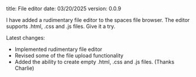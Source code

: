 title: File editor
date: 03/20/2025
version: 0.0.9

I have added a rudimentary file editor to the spaces file browser. The editor supports .html, .css and .js files. Give it a try.

Latest changes:

- Implemented rudimentary file editor
- Revised some of the file upload functionality
- Added the ability to create empty .html, .css and .js files. (Thanks Charlie)